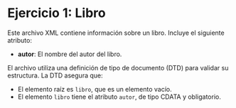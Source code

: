 # Ejercicio 1: Libro

Este archivo XML contiene información sobre un libro. Incluye el siguiente atributo:

- **autor**: El nombre del autor del libro.

El archivo utiliza una definición de tipo de documento (DTD) para validar su estructura. La DTD asegura que:

- El elemento raíz es `libro`, que es un elemento vacío.
- El elemento `libro` tiene el atributo `autor`, de tipo CDATA y obligatorio.
